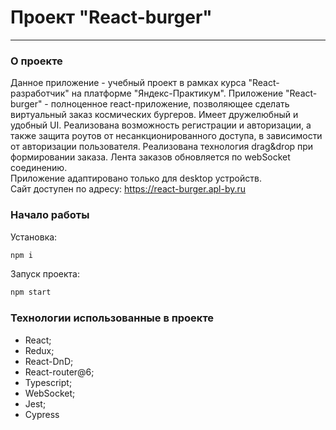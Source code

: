 # Проект "React-burger" 
---
### О проекте

 Данное приложение - учебный проект в рамках курса "React-разработчик" на платформе "Яндекс-Практикум".
 Приложение "React-burger" - полноценное react-приложение, позволяющее сделать виртуальный заказ космических бургеров. Имеет дружелюбный и удобный UI. Реализована возможность регистрации и авторизации, а также защита роутов от несанкционированного доступа, в зависимости от авторизации пользователя. Реализована технология drag&drop при формировании заказа. Лента заказов обновляется по webSoсket соединению.  
 Приложение адаптировано только для desktop устройств.  
 Сайт доступен по адресу: https://react-burger.apl-by.ru
 ### Начало работы  

Установка:
```bash
npm i
```  
Запуск проекта:  
```bash
npm start
```  
 ### Технологии использованные в проекте

- React;
- Redux;
- React-DnD;
- React-router@6;
- Typescript;  
- WebSocket;  
- Jest;  
- Cypress